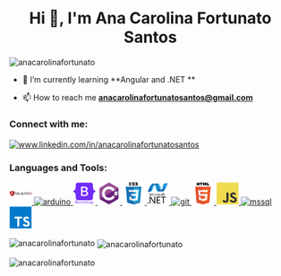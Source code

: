 <h1 align="center">Hi 👋, I'm Ana Carolina Fortunato Santos</h1>


<p align="left"> <img src="https://komarev.com/ghpvc/?username=anacarolinafortunato&label=Profile%20views&color=0e75b6&style=flat" alt="anacarolinafortunato" /> </p>

- 🌱 I’m currently learning **Angular and .NET **

- 📫 How to reach me **anacarolinafortunatosantos@gmail.com**

<h3 align="left">Connect with me:</h3>
<p align="left">
<a href="https://linkedin.com/in/www.linkedin.com/in/anacarolinafortunatosantos" target="blank"><img align="center" src="https://cdn.jsdelivr.net/npm/simple-icons@3.0.1/icons/linkedin.svg" alt="www.linkedin.com/in/anacarolinafortunatosantos" height="30" width="40" /></a>
</p>

<h3 align="left">Languages and Tools:</h3>
<p align="left"> <a href="https://angular.io" target="_blank"> <img src="https://raw.githubusercontent.com/devicons/devicon/master/icons/angularjs/angularjs-original-wordmark.svg" alt="angularjs" width="40" height="40"/> </a> <a href="https://www.arduino.cc/" target="_blank"> <img src="https://cdn.worldvectorlogo.com/logos/arduino-1.svg" alt="arduino" width="40" height="40"/> </a> <a href="https://getbootstrap.com" target="_blank"> <img src="https://raw.githubusercontent.com/devicons/devicon/master/icons/bootstrap/bootstrap-plain-wordmark.svg" alt="bootstrap" width="40" height="40"/> </a> <a href="https://www.w3schools.com/cs/" target="_blank"> <img src="https://raw.githubusercontent.com/devicons/devicon/master/icons/csharp/csharp-original.svg" alt="csharp" width="40" height="40"/> </a> <a href="https://www.w3schools.com/css/" target="_blank"> <img src="https://raw.githubusercontent.com/devicons/devicon/master/icons/css3/css3-original-wordmark.svg" alt="css3" width="40" height="40"/> </a> <a href="https://dotnet.microsoft.com/" target="_blank"> <img src="https://raw.githubusercontent.com/devicons/devicon/master/icons/dot-net/dot-net-original-wordmark.svg" alt="dotnet" width="40" height="40"/> </a> <a href="https://git-scm.com/" target="_blank"> <img src="https://www.vectorlogo.zone/logos/git-scm/git-scm-icon.svg" alt="git" width="40" height="40"/> </a> <a href="https://www.w3.org/html/" target="_blank"> <img src="https://raw.githubusercontent.com/devicons/devicon/master/icons/html5/html5-original-wordmark.svg" alt="html5" width="40" height="40"/> </a> <a href="https://developer.mozilla.org/en-US/docs/Web/JavaScript" target="_blank"> <img src="https://raw.githubusercontent.com/devicons/devicon/master/icons/javascript/javascript-original.svg" alt="javascript" width="40" height="40"/> </a> <a href="https://www.microsoft.com/en-us/sql-server" target="_blank"> <img src="https://cdn.worldvectorlogo.com/logos/microsoft-sql-server.svg" alt="mssql" width="40" height="40"/> </a> <a href="https://www.typescriptlang.org/" target="_blank"> <img src="https://raw.githubusercontent.com/devicons/devicon/master/icons/typescript/typescript-original.svg" alt="typescript" width="40" height="40"/> </a> </p>

<p><img align="left" src="https://github-readme-stats.vercel.app/api/top-langs?username=anacarolinafortunato&show_icons=true&locale=en&layout=compact" alt="anacarolinafortunato" /></p>

<p>&nbsp;<img align="center" src="https://github-readme-stats.vercel.app/api?username=anacarolinafortunato&show_icons=true&locale=en" alt="anacarolinafortunato" /></p>

<p><img align="center" src="https://github-readme-streak-stats.herokuapp.com/?user=anacarolinafortunato&" alt="anacarolinafortunato" /></p>

